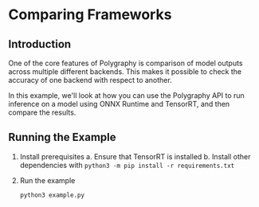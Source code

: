 # Comparing Frameworks


## Introduction

One of the core features of Polygraphy is comparison of model outputs across multiple
different backends. This makes it possible to check the accuracy of one backend with
respect to another.

In this example, we'll look at how you can use the Polygraphy API to run inference
on a model using ONNX Runtime and TensorRT, and then compare the results.


## Running the Example

1. Install prerequisites
    a. Ensure that TensorRT is installed
    b. Install other dependencies with `python3 -m pip install -r requirements.txt`

2. Run the example
    ```bash
    python3 example.py
    ```

